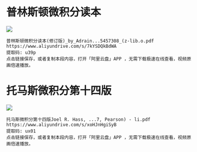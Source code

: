 # 普林斯顿微积分读本

![](https://img2.doubanio.com/view/subject/s/public/s29114473.jpg)

```
普林斯顿微积分读本(修订版)_by_Adrain...5457308_(z-lib.o.pdf
https://www.aliyundrive.com/s/7kYSDQkBdWA
提取码: u39p
点击链接保存，或者复制本段内容，打开「阿里云盘」APP ，无需下载极速在线查看，视频原画倍速播放。
```

# 托马斯微积分第十四版

![](https://img9.doubanio.com/view/subject/s/public/s8448806.jpg)

```
托马斯微积分第十四版Joel R. Hass, ...7, Pearson) - li.pdf
https://www.aliyundrive.com/s/xoHJnHgiSyB
提取码: ux01
点击链接保存，或者复制本段内容，打开「阿里云盘」APP ，无需下载极速在线查看，视频原画倍速播放。
```

